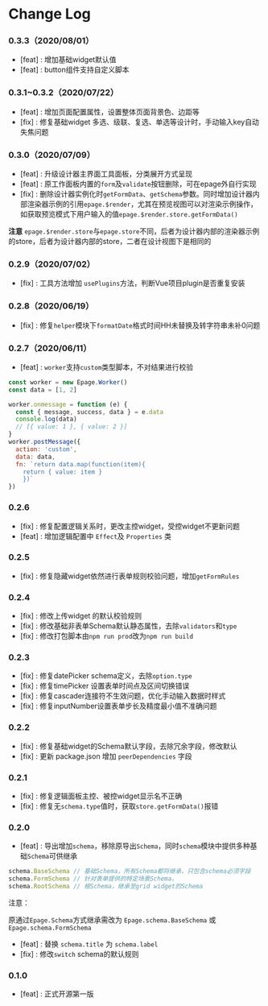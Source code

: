 # Change Log


### 0.3.3（2020/08/01）

- [feat] : 增加基础widget默认值
- [feat] : button组件支持自定义脚本

### 0.3.1~0.3.2（2020/07/22）

- [feat] : 增加页面配置属性，设置整体页面背景色、边距等
- [fix] : 修复基础widget 多选、级联、复选、单选等设计时，手动输入key自动失焦问题

### 0.3.0（2020/07/09）

- [feat] : 升级设计器主界面工具面板，分类展开方式呈现
- [feat] : 原工作面板内置的`form`及`validate`按钮删除，可在epage外自行实现
- [fix] : 删除设计器实例化时`getFormData`、`getSchema`参数。同时增加设计器内部渲染器示例的引用`epage.$render`，尤其在预览视图可以对渲染示例操作，如获取预览模式下用户输入的值`epage.$render.store.getFormData()`

**注意** `epage.$render.store`与`epage.store`不同，后者为设计器内部的渲染器示例的store，后者为设计器内部的store，二者在设计视图下是相同的


### 0.2.9（2020/07/02）

- [fix] : 工具方法增加 `usePlugins`方法，判断Vue项目plugin是否重复安装

### 0.2.8（2020/06/19）

- [fix] : 修复`helper`模块下`formatDate`格式时间HH未替换及转字符串未补0问题


### 0.2.7（2020/06/11）

- [feat] : `worker`支持`custom`类型脚本，不对结果进行校验
```js
const worker = new Epage.Worker()
const data = [1, 2]

worker.onmessage = function (e) {
  const { message, success, data } = e.data
  console.log(data)
  // [{ value: 1 }, { value: 2 }]
}
worker.postMessage({
  action: 'custom',
  data: data,
  fn: `return data.map(function(item){
    return { value: item }
    })`
})
```

### 0.2.6

- [fix] : 修复配置逻辑关系时，更改主控widget，受控widget不更新问题
- [feat] : 增加逻辑配置中 `Effect`及 `Properties` 类

### 0.2.5

- [fix] : 修复隐藏widget依然进行表单规则校验问题，增加`getFormRules`

### 0.2.4

- [fix] : 修改上传widget 的默认校验规则
- [fix] : 修改基础非表单Schema默认静态属性，去除`validators`和`type`
- [fix] : 修改打包脚本由`npm run prod`改为`npm run build`

### 0.2.3

- [fix] : 修复datePicker schema定义，去除`option.type`
- [fix] : 修复timePicker 设置表单时间点及区间切换错误
- [fix] : 修复cascader连接符不生效问题，优化手动输入数据时样式
- [fix] : 修复inputNumber设置表单步长及精度最小值不准确问题

### 0.2.2

- [fix] : 修复基础widget的Schema默认字段，去除冗余字段，修改默认
- [fix] : 更新 package.json 增加 `peerDependencies` 字段

### 0.2.1

- [fix] : 修复逻辑面板主控、被控widget显示名不正确
- [fix] : 修复无`schema.type`值时，获取`store.getFormData()`报错

### 0.2.0

- [feat] : 导出增加`schema`，移除原导出`Schema`，同时`schema`模块中提供多种基础`Schema`可供继承

```js
schema.BaseSchema // 基础Schema，所有Schema都将继承，只包含schema必须字段
schema.FormSchema // 针对表单提供的特定场景Schema，
schema.RootSchema // 根Schema，继承至grid widget的Schema
```
注意：

原通过`Epage.Schema`方式继承需改为 `Epage.schema.BaseSchema` 或 `Epage.schema.FormSchema`

- [feat] : 替换 `schema.title` 为 `schema.label`
- [fix] : 修改`switch` schema的默认规则

### 0.1.0

- [feat] : 正式开源第一版